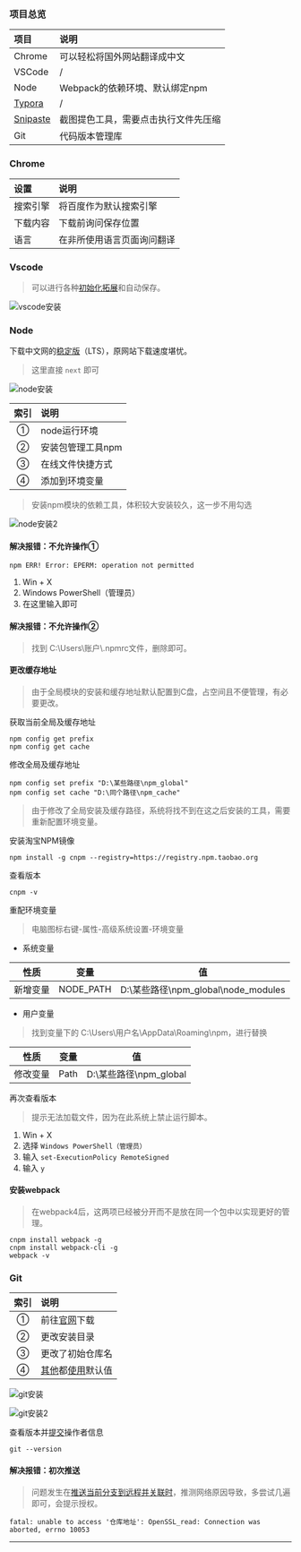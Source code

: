 ### 项目总览

项目 | 说明
:- | :-
Chrome | 可以轻松将国外网站翻译成中文
VSCode | /
Node | Webpack的依赖环境、默认绑定npm
[Typora](https://www.typora.io/) | /
[Snipaste](https://www.snipaste.com/) | 截图提色工具，需要点击执行文件先压缩 
Git | 代码版本管理库

### Chrome

设置 | 说明
:- | :-
搜索引擎 | 将百度作为默认搜索引擎
下载内容 | 下载前询问保存位置
语言 | 在非所使用语言页面询问翻译

### Vscode 
> 可以进行各种[初始化拓展](https://github.com/SpringLoach/origin-2021/blob/main/小功能/VS-Code.md)和自动保存。

![vscode安装](./img/vscode安装.png)

### Node

下载中文网的[稳定版](http://nodejs.cn/download/current/)（LTS），原网站下载速度堪忧。  

> 这里直接 `next` 即可  
> 
![node安装](./img/node安装.png)  

索引 | 说明
:-: | :-
① | node运行环境
② | 安装包管理工具npm
③ | 在线文件快捷方式
④ | 添加到环境变量

> 安装npm模块的依赖工具，体积较大安装较久，这一步不用勾选

![node安装2](./img/node安装2.png)

#### 解决报错：不允许操作①

```shell    
npm ERR! Error: EPERM: operation not permitted
```
1. Win + X
2. Windows PowerShell（管理员）
3. 在这里输入即可

#### 解决报错：不允许操作②

> 找到 C:\Users\\账户\\.npmrc文件，删除即可。

#### 更改缓存地址
> 由于全局模块的安装和缓存地址默认配置到C盘，占空间且不便管理，有必要更改。

获取当前全局及缓存地址
```shell
npm config get prefix
npm config get cache
```

修改全局及缓存地址
```shell
npm config set prefix "D:\某些路径\npm_global"
npm config set cache "D:\同个路径\npm_cache"
```

> 由于修改了全局安装及缓存路径，系统将找不到在这之后安装的工具，需要重新配置环境变量。

安装淘宝NPM镜像
```shell
npm install -g cnpm --registry=https://registry.npm.taobao.org
```
查看版本
```shell
cnpm -v
```

重配环境变量
> 电脑图标右键-属性-高级系统设置-环境变量

- 系统变量

性质 | 变量 | 值
:-: | :-: | :-: 
新增变量 | NODE_PATH | D:\某些路径\npm_global\node_modules

- 用户变量
> 找到变量下的 C:\Users\用户名\AppData\Roaming\npm，进行替换

性质 | 变量 | 值
:-: | :-: | :-: 
修改变量 | Path | D:\某些路径\npm_global

再次查看版本  
> 提示无法加载文件，因为在此系统上禁止运行脚本。  

1. Win + X
2. 选择 `Windows PowerShell（管理员）`
3. 输入 `set-ExecutionPolicy RemoteSigned`
4. 输入 `y`

#### 安装webpack
> 在webpack4后，这两项已经被分开而不是放在同一个包中以实现更好的管理。 

```shell
cnpm install webpack -g
cnpm install webpack-cli -g
webpack -v
```

### Git

索引 | 说明
:-: | :-
① | 前往[官网](https://git-scm.com/downloads)下载
② | 更改安装目录
③ | 更改了初始仓库名
④ | [其他](https://www.cnblogs.com/xueweisuoyong/p/11914045.html)都[使用](https://www.cnblogs.com/qingmuchuanqi48/articles/15088196.html)默认值 

![git安装](./img/git安装.png)

![git安装2](./img/git安装2.png)

查看版本并[提交](https://github.com/SpringLoach/origin-2021/blob/main/git/Git速查.md#提交操作者信息)操作者信息  
```shell
git --version
```

#### 解决报错：初次推送
> 问题发生在[推送当前分支到远程并关联时](https://github.com/SpringLoach/origin-2021/blob/main/git/Git速查.md#将本地仓库关联并推送到远程库)，推测网络原因导致，多尝试几遍即可，会提示授权。  

```shell
fatal: unable to access '仓库地址': OpenSSL_read: Connection was aborted, errno 10053
```



----



